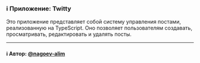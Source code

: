 ### ℹ️ Приложение: Twitty

Это приложение представляет собой систему управления постами, реализованную на TypeScript.
Оно позволяет пользователям создавать, просматривать, редактировать и удалять посты.

-----
#### ℹ️ Автор: [@nagoev-alim](https://github.com/nagoev-alim)

